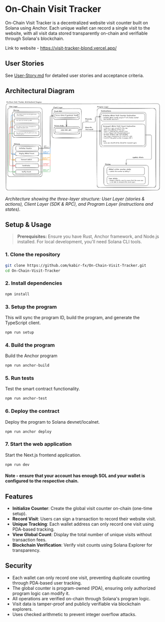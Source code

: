 # On-Chain Visit Tracker

On-Chain Visit Tracker is a decentralized website visit counter built on Solana using Anchor. Each unique wallet can record a single visit to the website, with all visit data stored transparently on-chain and verifiable through Solana's blockchain.

Link to website - https://visit-tracker-blond.vercel.app/

## User Stories

See [User-Story.md](./User-Story.md) for detailed user stories and acceptance criteria.

## Architectural Diagram

![On-Chain Visit Tracker Architecture](./docs/architecture-diagram.png)

*Architecture showing the three-layer structure: User Layer (stories & actions), Client Layer (SDK & RPC), and Program Layer (instructions and states).*

## Setup & Usage

> **Prerequisites:** Ensure you have Rust, Anchor framework, and Node.js installed. For local development, you'll need Solana CLI tools.

### 1. Clone the repository
```bash
git clone https://github.com/kabir-fx/On-Chain-Visit-Tracker.git
cd On-Chain-Visit-Tracker
```

### 2. Install dependencies

```bash
npm install
```

### 3. Setup the program

This will sync the program ID, build the program, and generate the TypeScript client.

```bash
npm run setup
```

### 4. Build the program

Build the Anchor program

```bash
npm run anchor-build
```

### 5. Run tests

Test the smart contract functionality.

```bash
npm run anchor-test
```

### 6. Deploy the contract

Deploy the program to Solana devnet/localnet.

```bash
npm run anchor deploy
```

### 7. Start the web application

Start the Next.js frontend application.

```bash
npm run dev
```

#### Note - ensure that your account has enough SOL and your wallet is configured to the respective chain.

## Features

- **Initialize Counter**: Create the global visit counter on-chain (one-time setup).
- **Record Visit**: Users can sign a transaction to record their website visit.
- **Unique Tracking**: Each wallet address can only record one visit using PDA-based tracking.
- **View Global Count**: Display the total number of unique visits without transaction fees.
- **Blockchain Verification**: Verify visit counts using Solana Explorer for transparency.

## Security

- Each wallet can only record one visit, preventing duplicate counting through PDA-based user tracking.
- The global counter is program-owned (PDA), ensuring only authorized program logic can modify it.
- All operations are verified on-chain through Solana's program logic.
- Visit data is tamper-proof and publicly verifiable via blockchain explorers.
- Uses checked arithmetic to prevent integer overflow attacks.
